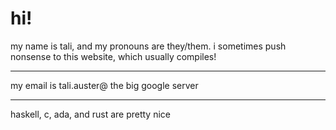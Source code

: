 # hi!

my name is tali, and my pronouns are they/them. i sometimes push nonsense to
this website, which usually compiles!

---

my email is tali.auster@ the big google server

---

haskell, c, ada, and rust are pretty nice
